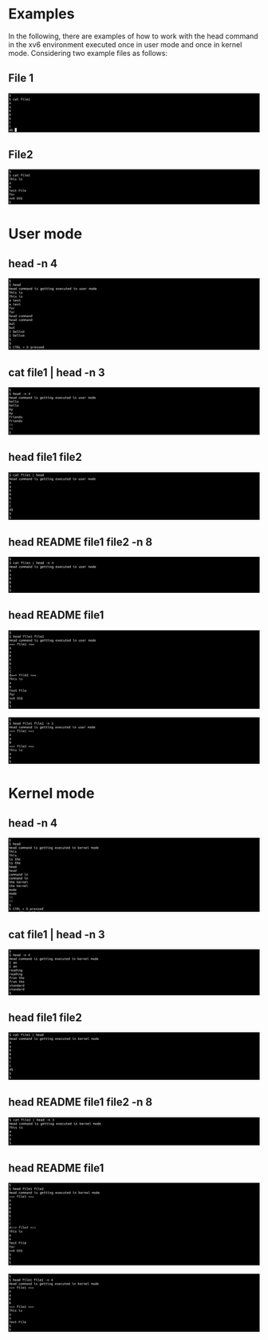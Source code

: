 # Examples


In the following, there are examples of how to work with the head command in the xv6 environment executed once in user mode and once in kernel mode.
Considering two example files as follows:


## File 1
![file1](https://github.com/gkiarashv/xv6/blob/main/images/file1.png)

## File2
![file2](https://github.com/gkiarashv/xv6/blob/main/images/file2.png)

# User mode

## head -n 4
![headuserex](https://github.com/gkiarashv/xv6/blob/main/images/headuserex1.png)

## cat file1 | head -n 3
![headuserex](https://github.com/gkiarashv/xv6/blob/main/images/headuserex2.png)

## head file1 file2
![headuserex](https://github.com/gkiarashv/xv6/blob/main/images/headuserex3.png)

## head README file1 file2 -n 8
![headuserex](https://github.com/gkiarashv/xv6/blob/main/images/headuserex4.png)

## head README file1
![headuserex](https://github.com/gkiarashv/xv6/blob/main/images/headuserex5.png)


![headuserex](https://github.com/gkiarashv/xv6/blob/main/images/headuserex6.png)



# Kernel mode

## head -n 4
![headuserex](https://github.com/gkiarashv/xv6/blob/main/images/headkernelex1.png)

## cat file1 | head -n 3
![headuserex](https://github.com/gkiarashv/xv6/blob/main/images/headkernelex2.png)

## head file1 file2
![headuserex](https://github.com/gkiarashv/xv6/blob/main/images/headkernelex3.png)

## head README file1 file2 -n 8
![headuserex](https://github.com/gkiarashv/xv6/blob/main/images/headkernelex4.png)

## head README file1
![headuserex](https://github.com/gkiarashv/xv6/blob/main/images/headkernelex5.png)

![headuserex](https://github.com/gkiarashv/xv6/blob/main/images/headkernelex6.png)




